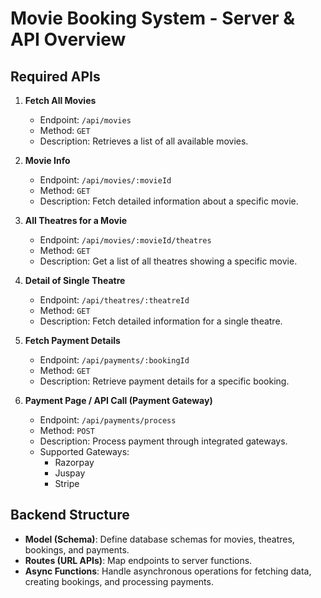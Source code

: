 # Movie Booking System - Server & API Overview

## Required APIs

1. **Fetch All Movies**  
   - Endpoint: `/api/movies`  
   - Method: `GET`  
   - Description: Retrieves a list of all available movies.

2. **Movie Info**  
   - Endpoint: `/api/movies/:movieId`  
   - Method: `GET`  
   - Description: Fetch detailed information about a specific movie.

3. **All Theatres for a Movie**  
   - Endpoint: `/api/movies/:movieId/theatres`  
   - Method: `GET`  
   - Description: Get a list of all theatres showing a specific movie.

4. **Detail of Single Theatre**  
   - Endpoint: `/api/theatres/:theatreId`  
   - Method: `GET`  
   - Description: Fetch detailed information for a single theatre.

5. **Fetch Payment Details**  
   - Endpoint: `/api/payments/:bookingId`  
   - Method: `GET`  
   - Description: Retrieve payment details for a specific booking.

6. **Payment Page / API Call (Payment Gateway)**  
   - Endpoint: `/api/payments/process`  
   - Method: `POST`  
   - Description: Process payment through integrated gateways.  
   - Supported Gateways:
     - Razorpay
     - Juspay
     - Stripe

## Backend Structure

- **Model (Schema)**: Define database schemas for movies, theatres, bookings, and payments.  
- **Routes (URL APIs)**: Map endpoints to server functions.  
- **Async Functions**: Handle asynchronous operations for fetching data, creating bookings, and processing payments.
